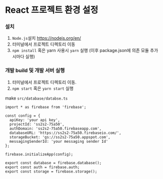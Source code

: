 # React 프로젝트 환경 설정

### 설치
1. `Node.js`설치 https://nodejs.org/en/
2. 터미널에서 프로젝트 디렉토리 이동
3. `npm install` 혹은 yarn 사용시 `yarn` 실행 (이후 package.json에 의존 모듈 추가시마다 실행)

### 개발 build 및 개발 서버 실행
1. 터미널에서 프로젝트 디렉토리 이동.
2. `npm start` 혹은 `yarn start` 실행

make `src/database/databse.ts`

```
import * as firebase from 'firebase';

const config = {
  apiKey: 'your api key',
  projectId: 'ss2s2-75a50',
  authDomain: 'ss2s2-75a50.firebaseapp.com',
  databaseURL: 'https://ss2s2-75a50.firebaseio.com/',
  storageBucket: 'gs://ss2s2-75a50.appspot.com',
  messagingSenderId: 'your messaging sender Id'
};

firebase.initializeApp(config);

export const database = firebase.database();
export const auth = firebase.auth;
export const storage = firebase.storage();
```